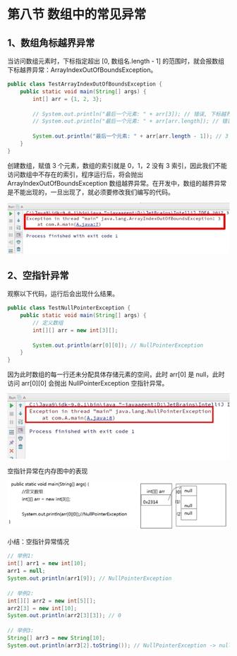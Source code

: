 # 第八节 数组中的常见异常

## 1、数组角标越界异常

当访问数组元素时，下标指定超出 [0, 数组名.length - 1] 的范围时，就会报数组下标越界异常：ArrayIndexOutOfBoundsException。

```java
public class TestArrayIndexOutOfBoundsException {
    public static void main(String[] args) {
        int[] arr = {1, 2, 3};

        // System.out.println("最后一个元素: " + arr[3]); // 错误, 下标越界
        // System.out.println("最后一个元素: " + arr[arr.length]); // 错误, 下标越界

        System.out.println("最后一个元素: " + arr[arr.length - 1]); // 3
    }
}
```

创建数组，赋值 3 个元素，数组的索引就是 0，1，2 没有 3 索引，因此我们不能访问数组中不存在的索引，程序运行后，将会抛出ArrayIndexOutOfBoundsException 数组越界异常。在开发中，数组的越界异常是不能出现的，一旦出现了，就必须要修改我们编写的代码。

![](https://raw.githubusercontent.com/wehome-h/typora-images-repository/main/images/20240424084906.png)

## 2、空指针异常

观察以下代码，运行后会出现什么结果。

```java
public class TestNullPointerException {
    public static void main(String[] args) {
        // 定义数组
        int[][] arr = new int[3][];

        System.out.println(arr[0][0]); // NullPointerException
    }
}
```

因为此时数组的每一行还未分配具体存储元素的空间，此时 arr[0] 是 null，此时访问 arr[0][0] 会抛出 NullPointerException 空指针异常。

![](https://raw.githubusercontent.com/wehome-h/typora-images-repository/main/images/20240424085025.png)

<div class="br"></div>

空指针异常在内存图中的表现

![](https://raw.githubusercontent.com/wehome-h/typora-images-repository/main/images/20240424085056.png)

<div class="br"></div>

小结：空指针异常情况

```java
// 举例1:
int[] arr1 = new int[10];
arr1 = null;
System.out.println(arr1[9]); // NullPointerException

// 举例2:
int[][] arr2 = new int[5][];
arr2[3] = new int[10];
System.out.println(arr2[3][3]); // 0

// 举例3:
String[] arr3 = new String[10];
System.out.println(arr3[2].toString()); // NullPointerException -> null.toString()
```